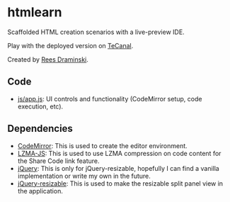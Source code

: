 # htmlearn
Scaffolded HTML creation scenarios with a live-preview IDE.

Play with the deployed version on [TeCanal](https://tecanal.org/htmlearn).

Created by [Rees Draminski](https://github.com/reesdraminski).

## Code
* [js/app.js](js/editor.js): UI controls and functionality (CodeMirror setup, code execution, etc).

## Dependencies
* [CodeMirror](https://codemirror.net/): This is used to create the editor environment.
* [LZMA-JS](https://github.com/LZMA-JS/LZMA-JS): This is used to use LZMA compression on code content for the Share Code link feature.
* [jQuery](https://jquery.com/): This is only for jQuery-resizable, hopefully I can find a vanilla implementation or write my own in the future.
* [jQuery-resizable](https://github.com/RickStrahl/jquery-resizable): This is used to make the resizable split panel view in the application.